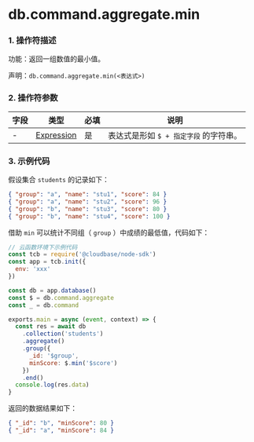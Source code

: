 # db.command.aggregate.min

### 1. 操作符描述

功能：返回一组数值的最小值。

声明：`db.command.aggregate.min(<表达式>)`

### 2. 操作符参数

| 字段 | 类型                           | 必填 | 说明                                   |
| ---- | ------------------------------ | ---- | -------------------------------------- |
| -    | [Expression](../expression.md) | 是   | 表达式是形如 `$ + 指定字段` 的字符串。 |

### 3. 示例代码

假设集合 `students` 的记录如下：

```json
{ "group": "a", "name": "stu1", "score": 84 }
{ "group": "a", "name": "stu2", "score": 96 }
{ "group": "b", "name": "stu3", "score": 80 }
{ "group": "b", "name": "stu4", "score": 100 }
```

借助 `min` 可以统计不同组（ `group` ）中成绩的最低值，代码如下：

```javascript
// 云函数环境下示例代码
const tcb = require('@cloudbase/node-sdk')
const app = tcb.init({
  env: 'xxx'
})

const db = app.database()
const $ = db.command.aggregate
const _ = db.command

exports.main = async (event, context) => {
  const res = await db
    .collection('students')
    .aggregate()
    .group({
      _id: '$group',
      minScore: $.min('$score')
    })
    .end()
  console.log(res.data)
}
```

返回的数据结果如下：

```json
{ "_id": "b", "minScore": 80 }
{ "_id": "a", "minScore": 84 }
```

